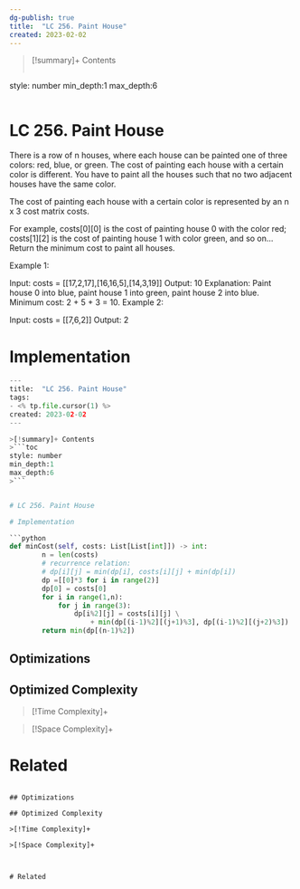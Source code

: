 ```yaml
---
dg-publish: true
title:  "LC 256. Paint House"
created: 2023-02-02
---
```


>[!summary]+ Contents
>```toc
style: number
min_depth:1
max_depth:6 
>```


# LC 256. Paint House
There is a row of n houses, where each house can be painted one of three colors: red, blue, or green. The cost of painting each house with a certain color is different. You have to paint all the houses such that no two adjacent houses have the same color.

The cost of painting each house with a certain color is represented by an n x 3 cost matrix costs.

For example, costs[0][0] is the cost of painting house 0 with the color red; costs[1][2] is the cost of painting house 1 with color green, and so on...
Return the minimum cost to paint all houses.

 

Example 1:

Input: costs = [[17,2,17],[16,16,5],[14,3,19]]
Output: 10
Explanation: Paint house 0 into blue, paint house 1 into green, paint house 2 into blue.
Minimum cost: 2 + 5 + 3 = 10.
Example 2:

Input: costs = [[7,6,2]]
Output: 2
# Implementation

```python
---
title:  "LC 256. Paint House"
tags:
- <% tp.file.cursor(1) %>
created: 2023-02-02
---

>[!summary]+ Contents
>```toc
style: number
min_depth:1
max_depth:6 
>```


# LC 256. Paint House

# Implementation

```python
def minCost(self, costs: List[List[int]]) -> int:
        n = len(costs)
        # recurrence relation: 
        # dp[i][j] = min(dp[i], costs[i][j] + min(dp[i])
        dp =[[0]*3 for i in range(2)]
        dp[0] = costs[0]
        for i in range(1,n):
            for j in range(3):
                dp[i%2][j] = costs[i][j] \
                    + min(dp[(i-1)%2][(j+1)%3], dp[(i-1)%2][(j+2)%3])
        return min(dp[(n-1)%2])
```

## Optimizations

## Optimized Complexity

>[!Time Complexity]+

>[!Space Complexity]+



# Related

```

## Optimizations

## Optimized Complexity

>[!Time Complexity]+

>[!Space Complexity]+



# Related
